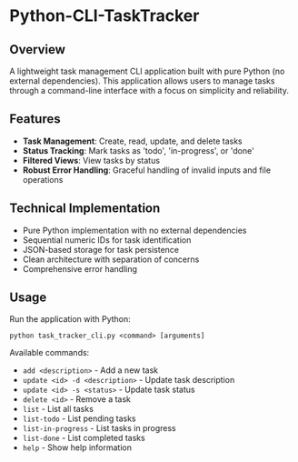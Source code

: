 # Python-CLI-TaskTracker

## Overview
A lightweight task management CLI application built with pure Python (no external dependencies). This application allows users to manage tasks through a command-line interface with a focus on simplicity and reliability.

## Features
- **Task Management**: Create, read, update, and delete tasks
- **Status Tracking**: Mark tasks as 'todo', 'in-progress', or 'done'
- **Filtered Views**: View tasks by status
- **Robust Error Handling**: Graceful handling of invalid inputs and file operations

## Technical Implementation
- Pure Python implementation with no external dependencies
- Sequential numeric IDs for task identification
- JSON-based storage for task persistence
- Clean architecture with separation of concerns
- Comprehensive error handling

## Usage
Run the application with Python:
```
python task_tracker_cli.py <command> [arguments]
```

Available commands:
- `add <description>` - Add a new task
- `update <id> -d <description>` - Update task description
- `update <id> -s <status>` - Update task status
- `delete <id>` - Remove a task
- `list` - List all tasks
- `list-todo` - List pending tasks
- `list-in-progress` - List tasks in progress
- `list-done` - List completed tasks
- `help` - Show help information
